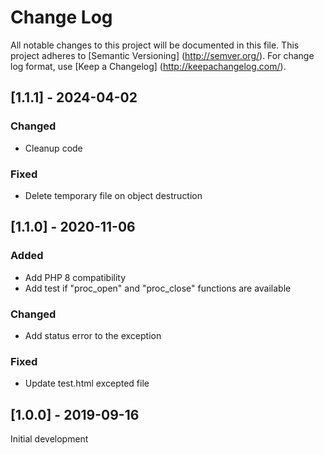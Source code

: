 # Change Log
All notable changes to this project will be documented in this file.
This project adheres to [Semantic Versioning] (http://semver.org/).
For change log format, use [Keep a Changelog] (http://keepachangelog.com/).

## [1.1.1] - 2024-04-02

### Changed

- Cleanup code

### Fixed

- Delete temporary file on object destruction

## [1.1.0] - 2020-11-06

### Added

- Add PHP 8 compatibility
- Add test if "proc_open" and "proc_close" functions are available

### Changed

- Add status error to the exception

### Fixed

- Update test.html excepted file

## [1.0.0] - 2019-09-16

Initial development
